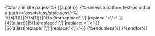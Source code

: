 {%for a in site.pages-%}
{{a.path}}|
{%-unless a.path=='test-ps.md'or a.parh=='assets/css/style.scss'-%}
1{{a[0]}}|2{{a[1]}}|3{{a.first|replace:'|','&vert;'|replace:'<','&lt;'-}}
|4{{a.last}}|5{{a|replace:'|','&vert;'|replace:'<','&lt;'-}}
|6{{a|last|replace:'|','&vert;'|replace:'<','&lt;'-}}
{%endunless%}
{%endfor%}
